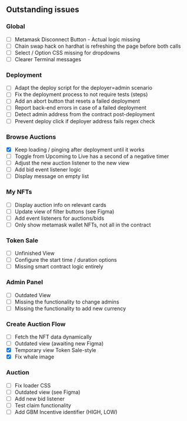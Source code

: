 ## Outstanding issues

### Global

- [ ] Metamask Disconnect Button - Actual logic missing
- [ ] Chain swap hack on hardhat is refreshing the page before both calls
- [ ] Select / Option CSS missing for dropdowns
- [ ] Clearer Terminal messages

### Deployment

- [ ] Adapt the deploy script for the deployer=admin scenario
- [ ] Fix the deployment process to not require tests (steps)
- [ ] Add an abort button that resets a failed deployment
- [ ] Report back-end errors in case of a failed deployment
- [ ] Detect admin address from the contract post-deployment
- [ ] Prevent deploy click if deployer address fails regex check

### Browse Auctions

- [x] Keep loading / pinging after deployment until it works
- [ ] Toggle from Upcoming to Live has a second of a negative timer
- [ ] Adjust the new auction listener to the new view
- [ ] Add bid event listener logic
- [ ] Display message on empty list

### My NFTs

- [ ] Display auction info on relevant cards
- [ ] Update view of filter buttons (see Figma)
- [ ] Add event listeners for auctions/bids
- [ ] Only show metamask wallet NFTs, not all in the contract

### Token Sale

- [ ] Unfinished View
- [ ] Configure the start time / duration options
- [ ] Missing smart contract logic entirely

### Admin Panel 

- [ ] Outdated View
- [ ] Missing the functionality to change admins
- [ ] Missing the functionality to add new currency

### Create Auction Flow

- [ ] Fetch the NFT data dynamically
- [ ] Outdated view (awaiting new Figma)
- [x] Temporary view Token Sale-style
- [x] Fix whale image

### Auction 

- [ ] Fix loader CSS
- [ ] Outdated view (see Figma)
- [ ] Add new bid listener
- [ ] Test claim functionality
- [ ] Add GBM Incentive identifier (HIGH, LOW)
